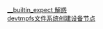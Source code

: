 [__builtin_expect 解惑](http://www.cppblog.com/mysileng/archive/2014/09/29/208454.html)  
[ devtmpfs文件系统创建设备节点](http://blog.chinaunix.net/uid-27717694-id-3574368.html)
